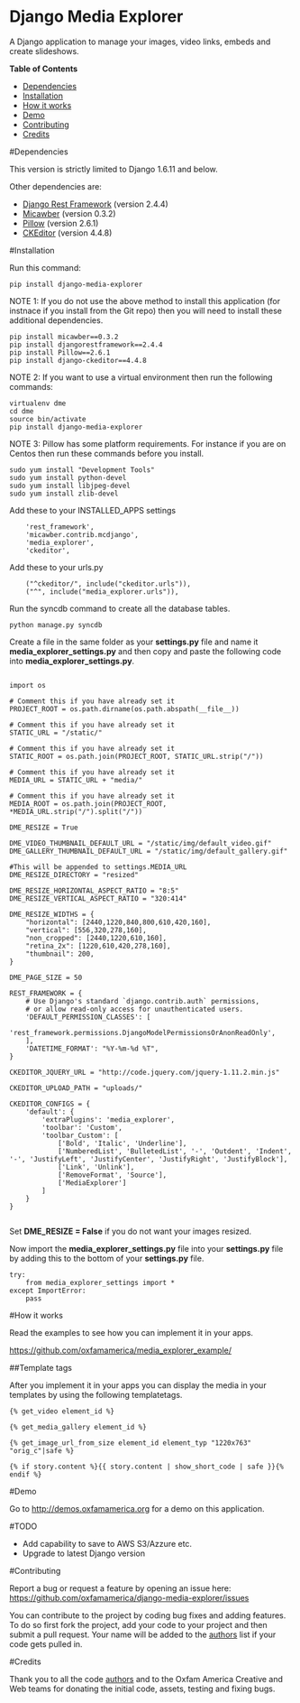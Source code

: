 # Django Media Explorer

A Django application to manage your images, video links, embeds and create slideshows.

**Table of Contents**

- [Dependencies](#dependencies)
- [Installation](#installation)
- [How it works](#how-it-works)
- [Demo](#demo)
- [Contributing](#contributing)
- [Credits](#credits)
    
#Dependencies

This version is strictly limited to Django 1.6.11 and below.

Other dependencies are:
- [Django Rest Framework](http://www.django-rest-framework.org/) (version 2.4.4)
- [Micawber](https://github.com/coleifer/micawber) (version 0.3.2)
- [Pillow](https://github.com/python-pillow/Pillow) (version 2.6.1)
- [CKEditor](https://github.com/ckeditor) (version 4.4.8)

#Installation

Run this command:

```
pip install django-media-explorer
```

NOTE 1: If you do not use the above method to install this application (for instnace if you install from the Git repo) then you will need to install these additional dependencies.

```
pip install micawber==0.3.2
pip install djangorestframework==2.4.4
pip install Pillow==2.6.1
pip install django-ckeditor==4.4.8
```

NOTE 2: If you want to use a virtual environment then run the following commands:

```
virtualenv dme
cd dme
source bin/activate
pip install django-media-explorer
```

NOTE 3: Pillow has some platform requirements. For instance if you are on Centos then run these commands before you install.

```
sudo yum install "Development Tools"
sudo yum install python-devel
sudo yum install libjpeg-devel
sudo yum install zlib-devel
```

Add these to your INSTALLED_APPS settings

```
    'rest_framework',
    'micawber.contrib.mcdjango',
    'media_explorer',
    'ckeditor',
```

Add these to your urls.py

```
    ("^ckeditor/", include("ckeditor.urls")),
    ("^", include("media_explorer.urls")),
```

Run the syncdb command to create all the database tables.

```
python manage.py syncdb
```

Create a file in the same folder as your **settings.py** file and name it **media_explorer_settings.py** and then copy and paste the following code into **media_explorer_settings.py**.

```

import os

# Comment this if you have already set it
PROJECT_ROOT = os.path.dirname(os.path.abspath(__file__))

# Comment this if you have already set it
STATIC_URL = "/static/"

# Comment this if you have already set it
STATIC_ROOT = os.path.join(PROJECT_ROOT, STATIC_URL.strip("/"))

# Comment this if you have already set it
MEDIA_URL = STATIC_URL + "media/"

# Comment this if you have already set it
MEDIA_ROOT = os.path.join(PROJECT_ROOT, *MEDIA_URL.strip("/").split("/"))

DME_RESIZE = True

DME_VIDEO_THUMBNAIL_DEFAULT_URL = "/static/img/default_video.gif"
DME_GALLERY_THUMBNAIL_DEFAULT_URL = "/static/img/default_gallery.gif"

#This will be appended to settings.MEDIA_URL
DME_RESIZE_DIRECTORY = "resized"

DME_RESIZE_HORIZONTAL_ASPECT_RATIO = "8:5"
DME_RESIZE_VERTICAL_ASPECT_RATIO = "320:414"

DME_RESIZE_WIDTHS = {
    "horizontal": [2440,1220,840,800,610,420,160],
    "vertical": [556,320,278,160],
    "non_cropped": [2440,1220,610,160],
    "retina_2x": [1220,610,420,278,160],
    "thumbnail": 200,
}

DME_PAGE_SIZE = 50

REST_FRAMEWORK = {
    # Use Django's standard `django.contrib.auth` permissions,
    # or allow read-only access for unauthenticated users.
    'DEFAULT_PERMISSION_CLASSES': [
        'rest_framework.permissions.DjangoModelPermissionsOrAnonReadOnly',
    ],
    'DATETIME_FORMAT': "%Y-%m-%d %T",
}

CKEDITOR_JQUERY_URL = "http://code.jquery.com/jquery-1.11.2.min.js"

CKEDITOR_UPLOAD_PATH = "uploads/"

CKEDITOR_CONFIGS = {
    'default': {
        'extraPlugins': 'media_explorer',
        'toolbar': 'Custom',
        'toolbar_Custom': [
            ['Bold', 'Italic', 'Underline'],
            ['NumberedList', 'BulletedList', '-', 'Outdent', 'Indent', '-', 'JustifyLeft', 'JustifyCenter', 'JustifyRight', 'JustifyBlock'],
            ['Link', 'Unlink'],
            ['RemoveFormat', 'Source'],
            ['MediaExplorer']
        ]
    }
}


```

Set **DME_RESIZE = False** if you do not want your images resized. 

Now import the **media_explorer_settings.py** file into your **settings.py** file by adding this to the bottom of your **settings.py** file.

```
try:
    from media_explorer_settings import *
except ImportError:
    pass
```

#How it works

Read the examples to see how you can implement it in your apps. 

https://github.com/oxfamamerica/media_explorer_example/

##Template tags

After you implement it in your apps you can display the media in your templates by using the following templatetags.

```
{% get_video element_id %}
```

```
{% get_media_gallery element_id %}
```

```
{% get_image_url_from_size element_id element_typ "1220x763" "orig_c"|safe %}
```

```
{% if story.content %}{{ story.content | show_short_code | safe }}{% endif %}
```

#Demo

Go to http://demos.oxfamamerica.org for a demo on this application.

#TODO
- Add capability to save to AWS S3/Azzure etc.
- Upgrade to latest Django version

#Contributing

Report a bug or request a feature by opening an issue here:
https://github.com/oxfamamerica/django-media-explorer/issues


You can contribute to the project by coding bug fixes and adding features. To do so first fork the project, add your code to your project and then submit a pull request. Your name will be added to the [authors](https://github.com/oxfamamerica/django-media-explorer/blob/master/AUTHORS) list if your code gets pulled in.

#Credits

Thank you to all the code [authors](https://github.com/oxfamamerica/django-media-explorer/blob/master/AUTHORS) and to the Oxfam America Creative and Web teams for donating the initial code, assets, testing and fixing bugs.
